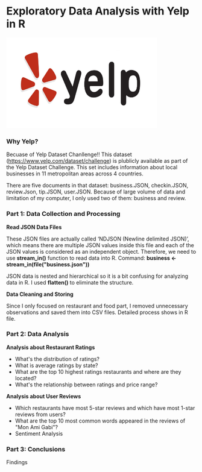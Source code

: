 # Exploratory Data Analysis with Yelp in R
<img src="yelp.png" width="400" height="240">

### Why Yelp?

Becuase of Yelp Dataset Chanllenge!! This dataset (https://www.yelp.com/dataset/challenge) is plublicly available as part of the Yelp Dataset Challenge. This set includes information about local businesses in 11 metropolitan areas across 4 countries. 

There are five documents in that dataset: business.JSON, checkin.JSON, review.Json, tip.JSON, user.JSON. Because of large volume of data and limitation of my computer, I only used two of them: business and review.

### Part 1: Data Collection and Processing

**Read JSON Data Files**

These JSON files are actually called ‘NDJSON (Newline delimited JSON)’, which means there are multiple JSON values inside this file and each of the JSON values is considered as an independent object. Therefore, we need to use **stream_in()** function to read data into R.
Command: **business <- stream_in(file("business.json"))**

JSON data is nested and hierarchical so it is a bit confusing for analyzing data in R. I used **flatten()** to eliminate the structure.

**Data Cleaning and Storing**

Since I only focused on restaurant and food part, I removed unnecessary observations and saved them into CSV files. Detailed process shows in R file.

### Part 2: Data Analysis

**Analysis about Restaurant Ratings**

* What's the distribution of ratings?
* What is average ratings by state?
* What are the top 10 highest ratings restaurants and where are they located?
* What's the relationship between ratings and price range?

**Analysis about User Reviews**

* Which restaurants have most 5-star reviews and which have most 1-star reviews from users?
* What are the top 10 most common words appeared in the reviews of "Mon Ami Gabi"?
* Sentiment Analysis

### Part 3: Conclusions
Findings

